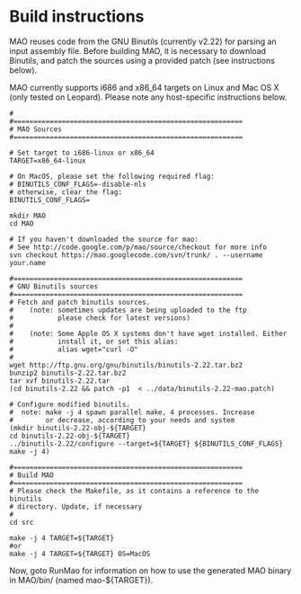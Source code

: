 # Build instructions #

MAO reuses code from the GNU Binutils (currently v2.22) for parsing an input assembly
file. Before building MAO, it is necessary to download Binutils, and patch the sources using a provided patch (see instructions below).

MAO currently supports i686 and x86\_64 targets on Linux and Mac OS X (only tested on Leopard). Please note any host-specific instructions below.

```
#
#=========================================================
# MAO Sources
#=========================================================

# Set target to i686-linux or x86_64
TARGET=x86_64-linux

# On MacOS, please set the following required flag:
# BINUTILS_CONF_FLAGS=-disable-nls
# otherwise, clear the flag:
BINUTILS_CONF_FLAGS=

mkdir MAO
cd MAO

# If you haven't downloaded the source for mao:
# See http://code.google.com/p/mao/source/checkout for more info
svn checkout https://mao.googlecode.com/svn/trunk/ . --username your.name

#=========================================================
# GNU Binutils sources
#=========================================================
# Fetch and patch binutils sources.
#    (note: sometimes updates are being uploaded to the ftp
#           please check for latest versions)
#
#    (note: Some Apple OS X systems don't have wget installed. Either
#           install it, or set this alias:
#           alias wget="curl -O"
#
wget http://ftp.gnu.org/gnu/binutils/binutils-2.22.tar.bz2
bunzip2 binutils-2.22.tar.bz2
tar xvf binutils-2.22.tar
(cd binutils-2.22 && patch -p1  < ../data/binutils-2.22-mao.patch)

# Configure modified binutils.
#  note: make -j 4 spawn parallel make, 4 processes. Increase
#        or decrease, according to your needs and system
(mkdir binutils-2.22-obj-${TARGET}
cd binutils-2.22-obj-${TARGET}
../binutils-2.22/configure --target=${TARGET} ${BINUTILS_CONF_FLAGS}
make -j 4)

#=========================================================
# Build MAO
#=========================================================
# Please check the Makefile, as it contains a reference to the binutils
# directory. Update, if necessary
#
cd src

make -j 4 TARGET=${TARGET}
#or
make -j 4 TARGET=${TARGET} OS=MacOS
```

Now, goto RunMao for information on how to use the generated MAO binary in MAO/bin/ (named mao-${TARGET}).